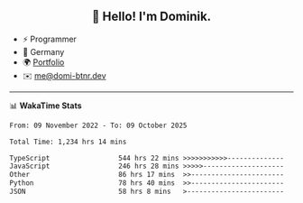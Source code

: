 <h2 align="center">👋 Hello! I'm Dominik.</h2>

- ⚡ Programmer
- 📍 Germany
- 🌍 [Portfolio](https://domi-btnr.dev)
- ✉️ [me@domi-btnr.dev](mailto://me@domi-btnr.dev)

---
📊 **WakaTime Stats**
<!--START_SECTION:waka-->

```txt
From: 09 November 2022 - To: 09 October 2025

Total Time: 1,234 hrs 14 mins

TypeScript                 544 hrs 22 mins >>>>>>>>>>>--------------   44.11 %
JavaScript                 246 hrs 28 mins >>>>>--------------------   19.97 %
Other                      86 hrs 17 mins  >>-----------------------   06.99 %
Python                     78 hrs 40 mins  >>-----------------------   06.37 %
JSON                       58 hrs 8 mins   >------------------------   04.71 %
```

<!--END_SECTION:waka-->
